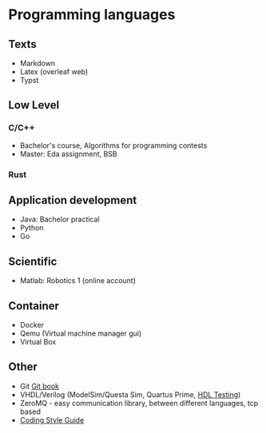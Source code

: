 # Programming languages
## Texts
- Markdown
- Latex (overleaf web)
- Typst

## Low Level
### C/C++
- Bachelor's course, Algorithms for programming contests
- Master: Eda assignment, BSB
### Rust

## Application development
- Java: Bachelor practical
- Python
- Go

## Scientific
- Matlab: Robotics 1 (online account)

## Container
- Docker
- Qemu (Virtual machine manager gui)
- Virtual Box

## Other
- Git [Git book](https://git-scm.com/book/en/v2)
- VHDL/Verilog (ModelSim/Questa Sim, Quartus Prime, [HDL Testing](https://www.edaplayground.com/))
- ZeroMQ - easy communication library, between different languages, tcp based
- [Coding Style Guide](https://suckless.org/coding_style/)

